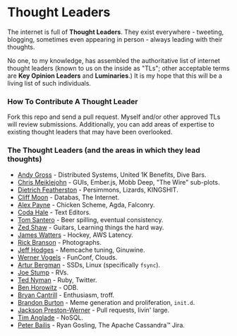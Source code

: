 # Thought Leaders

The internet is full of **Thought Leaders**. They exist everywhere - tweeting, blogging, sometimes even appearing in person - always leading with their thoughts. 

No one, to my knowledge, has assembled the authoritative list of internet thought leaders (known to us on the inside as "TLs"; other acceptable terms are **Key Opinion Leaders** and **Luminaries**.) It is my hope that this will be a living list of such individuals. 

### How To Contribute A Thought Leader

Fork this repo and send a pull request. Myself and/or other approved TLs will review submissions. Additionally, you can add areas of expertise to existing thought leaders that may have been overlooked. 

### The Thought Leaders (and the areas in which they lead thoughts)

* [Andy Gross](https://twitter.com/argv0) - Distributed Systems, United 1K Benefits, Dive Bars. 
* [Chris Meiklejohn](https://twitter.com/cmeik) - GUIs, Ember.js, Mobb Deep, "The Wire" sub-plots.
* [Dietrich Featherston](https://twitter.com/df2n) - Persimmons, Lizards, KINGSHIT.
* [Cliff Moon](https://twitter.com/moonpolysoft) - Databas, The Internet. 
* [Alex Payne](https://twitter.com/al3x) - Chicken Scheme, Agda, Falconry. 
* [Coda Hale](https://twitter.com/coda) - Text Editors. 
* [Tom Santero](https://twitter.com/tsantero) - Beer spilling, eventual consistency. 
* [Zed Shaw](https://twitter.com/zedshaw) - Guitars, Learning things the hard way. 
* [James Watters](https://twitter.com/wattersjames) - Hockey, AWS Latency. 
* [Rick Branson](https://twitter.com/rbranson) - Photographs.  
* [Jeff Hodges](https://twitter.com/jmhodges) - Memcache tuning, Ginuwine.  
* [Werner Vogels](https://twitter.com/) - FunConf, Clouds.  
* [Artur Bergman](https://twitter.com/crucially) - SSDs, Linux (specifically `fsync`). 
* [Joe Stump](https://twitter.com/joestump) - RVs. 
* [Ted Nyman](https://twitter.com/tnm) - Ruby, Twitter. 
* [Ben Horowitz](http://bhorowitz.com/) - ODB. 
* [Bryan Cantrill](twitter.com/bcantrill) - Enthusiasm, troff. 
* [Brandon Burton](https://twitter.com/solarce) - Meme generation and proliferation, `init.d`.  
* [Jackson Preston-Werner](http://instagram.com/p/SbpOOUp2NV/) - Pull requests, livin' large. 
* [Tim Anglade](https://twitter.com/timanglade) - NoSQL. 
* [Peter Bailis](https://twitter.com/pbailis) - Ryan Gosling, The Apache Cassandra™ Jira. 